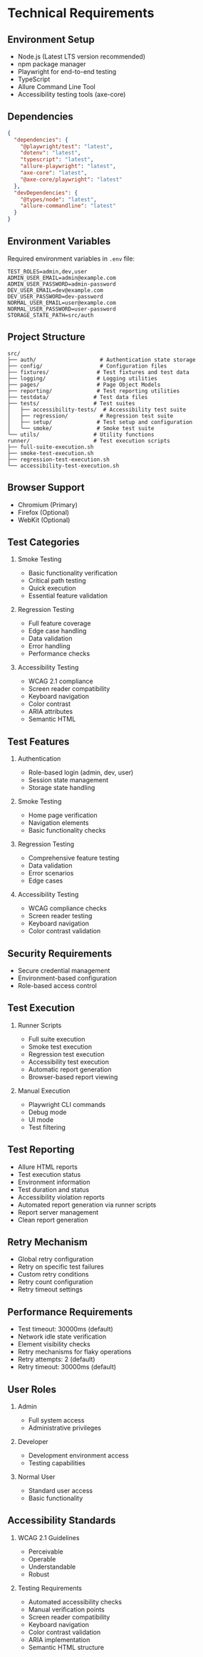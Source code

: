 # Technical Requirements

## Environment Setup
- Node.js (Latest LTS version recommended)
- npm package manager
- Playwright for end-to-end testing
- TypeScript
- Allure Command Line Tool
- Accessibility testing tools (axe-core)

## Dependencies
```json
{
  "dependencies": {
    "@playwright/test": "latest",
    "dotenv": "latest",
    "typescript": "latest",
    "allure-playwright": "latest",
    "axe-core": "latest",
    "@axe-core/playwright": "latest"
  },
  "devDependencies": {
    "@types/node": "latest",
    "allure-commandline": "latest"
  }
}
```

## Environment Variables
Required environment variables in `.env` file:
```
TEST_ROLES=admin,dev,user
ADMIN_USER_EMAIL=admin@example.com
ADMIN_USER_PASSWORD=admin-password
DEV_USER_EMAIL=dev@example.com
DEV_USER_PASSWORD=dev-password
NORMAL_USER_EMAIL=user@example.com
NORMAL_USER_PASSWORD=user-password
STORAGE_STATE_PATH=src/auth
```

## Project Structure
```
src/
├── auth/                    # Authentication state storage
├── config/                  # Configuration files
├── fixtures/               # Test fixtures and test data
├── logging/                # Logging utilities
├── pages/                  # Page Object Models
├── reporting/              # Test reporting utilities
├── testdata/              # Test data files
├── tests/                 # Test suites
│   ├── accessibility-tests/  # Accessibility test suite
│   ├── regression/          # Regression test suite
│   ├── setup/              # Test setup and configuration
│   └── smoke/              # Smoke test suite
└── utils/                 # Utility functions
runner/                    # Test execution scripts
├── full-suite-execution.sh
├── smoke-test-execution.sh
├── regression-test-execution.sh
└── accessibility-test-execution.sh
```

## Browser Support
- Chromium (Primary)
- Firefox (Optional)
- WebKit (Optional)

## Test Categories

1. Smoke Testing
   - Basic functionality verification
   - Critical path testing
   - Quick execution
   - Essential feature validation

2. Regression Testing
   - Full feature coverage
   - Edge case handling
   - Data validation
   - Error handling
   - Performance checks

3. Accessibility Testing
   - WCAG 2.1 compliance
   - Screen reader compatibility
   - Keyboard navigation
   - Color contrast
   - ARIA attributes
   - Semantic HTML

## Test Features
1. Authentication
   - Role-based login (admin, dev, user)
   - Session state management
   - Storage state handling

2. Smoke Testing
   - Home page verification
   - Navigation elements
   - Basic functionality checks

3. Regression Testing
   - Comprehensive feature testing
   - Data validation
   - Error scenarios
   - Edge cases

4. Accessibility Testing
   - WCAG compliance checks
   - Screen reader testing
   - Keyboard navigation
   - Color contrast validation

## Security Requirements
- Secure credential management
- Environment-based configuration
- Role-based access control

## Test Execution
1. Runner Scripts
   - Full suite execution
   - Smoke test execution
   - Regression test execution
   - Accessibility test execution
   - Automatic report generation
   - Browser-based report viewing

2. Manual Execution
   - Playwright CLI commands
   - Debug mode
   - UI mode
   - Test filtering

## Test Reporting
- Allure HTML reports
- Test execution status
- Environment information
- Test duration and status
- Accessibility violation reports
- Automated report generation via runner scripts
- Report server management
- Clean report generation

## Retry Mechanism
- Global retry configuration
- Retry on specific test failures
- Custom retry conditions
- Retry count configuration
- Retry timeout settings

## Performance Requirements
- Test timeout: 30000ms (default)
- Network idle state verification
- Element visibility checks
- Retry mechanisms for flaky operations
- Retry attempts: 2 (default)
- Retry timeout: 30000ms (default)

## User Roles
1. Admin
   - Full system access
   - Administrative privileges

2. Developer
   - Development environment access
   - Testing capabilities

3. Normal User
   - Standard user access
   - Basic functionality

## Accessibility Standards
1. WCAG 2.1 Guidelines
   - Perceivable
   - Operable
   - Understandable
   - Robust

2. Testing Requirements
   - Automated accessibility checks
   - Manual verification points
   - Screen reader compatibility
   - Keyboard navigation
   - Color contrast validation
   - ARIA implementation
   - Semantic HTML structure 